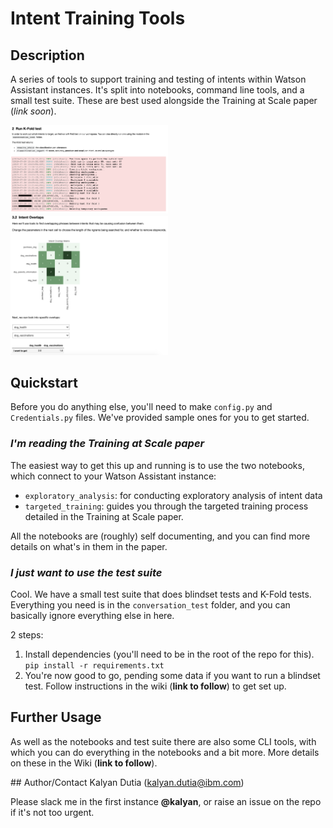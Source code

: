 # Intent Training Tools

## Description
A series of tools to support training and testing of intents within Watson Assistant instances. It's split into notebooks, command line tools, and a small test suite. These are best used alongside the Training at Scale paper (*link soon*).

<p float="left">
    <img src="screenshots/k-fold_notebook.png" width="50%" height="50%" alt="K-Fold test screenshot">
    <img src="screenshots/intent_overlaps.png" width="50%" height="50%" alt="Intent overlap screenshot">
</p>

## Quickstart 

Before you do anything else, you'll need to make `config.py` and `Credentials.py` files. We've provided sample ones for you to get started.

### *I'm reading the Training at Scale paper*
The easiest way to get this up and running is to use the two notebooks, which connect to your Watson Assistant instance: 
- `exploratory_analysis`: for conducting exploratory analysis of intent data  
- `targeted_training`: guides you through the targeted training process detailed in the Training at Scale paper.

All the notebooks are (roughly) self documenting, and you can find more details on what's in them in the paper.

### *I just want to use the test suite*
Cool. We have a small test suite that does blindset tests and K-Fold tests. Everything you need is in the `conversation_test` folder, and you can basically ignore everything else in here.

2 steps:
1. Install dependencies (you'll need to be in the root of the repo for this). `pip install -r requirements.txt`
2. You're now good to go, pending some data if you want to run a blindset test. Follow instructions in the wiki (**link to follow**) to get set up.

## Further Usage
As well as the notebooks and test suite there are also some CLI tools, with which you can do everything in the notebooks and a bit more. More details on these in the Wiki (**link to follow**).

## Author/Contact
Kalyan Dutia (kalyan.dutia@ibm.com)

Please slack me in the first instance **@kalyan**, or raise an issue on the repo if it's not too urgent. 
